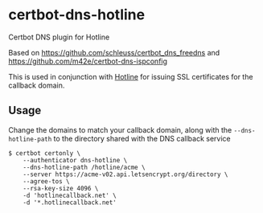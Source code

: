 # certbot-dns-hotline
Certbot DNS plugin for Hotline

Based on https://github.com/schleuss/certbot_dns_freedns and https://github.com/m42e/certbot-dns-ispconfig

This is used in conjunction with [Hotline](https://github.com/captainGeech42/hotline) for issuing SSL certificates for the callback domain.

## Usage

Change the domains to match your callback domain, along with the `--dns-hotline-path` to the directory shared with the DNS callback service

```
$ certbot certonly \
    --authenticator dns-hotline \
    --dns-hotline-path /hotline/acme \
    --server https://acme-v02.api.letsencrypt.org/directory \
    --agree-tos \
    --rsa-key-size 4096 \
    -d 'hotlinecallback.net' \
    -d '*.hotlinecallback.net'
```